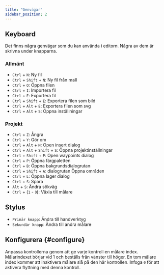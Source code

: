 ```yaml
---
title: "Genvägar"
sidebar_position: 2
---
```



## Keyboard

Det finns några genvägar som du kan använda i editorn. Några av dem är skrivna under knapparna.

### Allmänt

* `Ctrl` + `N`: Ny fil
* `Ctrl` + `Shift` + `N`: Ny fil från mall
* `Ctrl` + `O`: Öppna filen
* `Ctrl` + `I`: Importera fil
* `Ctrl` + `E`: Exportera fil
* `Ctrl` + `Shift` + `E`: Exportera filen som bild
* `Ctrl` + `Alt` + `E`: Exportera filen som svg
* `Ctrl` + `Alt` + `S`: Öppna inställningar

### Projekt

* `Ctrl` + `Z`: Ångra
* `Ctrl` + `Y`: Gör om
* `Ctrl` + `Alt` + `N`: Open insert dialog
* `Ctrl` + `Alt` + `Shift` + `S`: Öppna projektinställningar
* `Ctrl` + `Shift` + `P`: Open waypoints dialog
* `Ctrl` + `P`: Öppna färgpaletten
* `Ctrl` + `B`: Öppna bakgrundsdialogrutan
* `Ctrl` + `Shift` + `A`: dialogrutan Öppna områden
* `Ctrl` + `L`: Öppna lager dialog
* `Ctrl` + `S`: Spara
* `Alt` + `S`: Ändra sökväg
* `Ctrl` + (`1` - `0`): Växla till målare

## Stylus

* `Primär knapp`: Ändra till handverktyg
* `Sekundär knapp`: Ändra till andra målare

## Konfigurera {#configure}

Anpassa kontrollerna genom att ge varje kontroll en målare index. Målarindexet börjar vid 1 och beställs från vänster till höger. En tom målare index kommer att inaktivera målare slå på den här kontrollen. Infoga `0` för att aktivera flyttning med denna kontroll.
